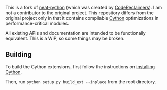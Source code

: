 This is a fork of [neat-python](https://github.com/CodeReclaimers/neat-python) (which was created by [CodeReclaimers](https://github.com/CodeReclaimers)). I am not a contributor to the original project. This repository differs from the original project only in that it contains compilable [Cython](https://cython.org/) optimizations in performance-critical modules.

All existing APIs and documentation are intended to be functionally equivalent. This is a WIP, so some things may be broken.

## Building ##

To build the Cython extensions, first follow the instructions on [installing Cython](https://cython.readthedocs.io/en/latest/src/quickstart/install.html).

Then, run `python setup.py build_ext --inplace` from the root directory.